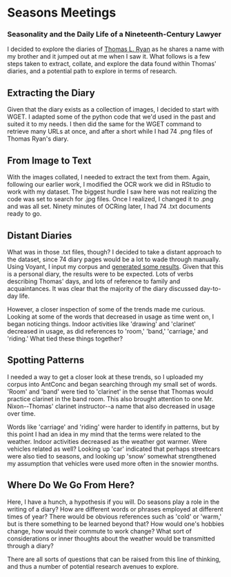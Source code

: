 # Seasons Meetings

### Seasonality and the Daily Life of a Nineteenth-Century Lawyer

I decided to explore the diaries of [Thomas L. Ryan](https://dmr.bsu.edu/digital/collection/RynTms) as he shares a name with my brother and it jumped out at me when I saw it. What follows is a few steps taken to extract, collate, and explore the data found within Thomas' diaries, and a potential path to explore in terms of research.

## Extracting the Diary

Given that the diary exists as a collection of images, I decided to start with WGET. I adapted some of the python code that we'd used in the past and suited it to my needs. I then did the same for the WGET command to retrieve many URLs at once, and after a short while I had 74 .png files of Thomas Ryan's diary.

## From Image to Text

With the images collated, I needed to extract the text from them. Again, following our earlier work, I modified the OCR work we did in RStudio to work with my dataset. The biggest hurdle I saw here was not realizing the code was set to search for .jpg files. Once I realized, I changed it to .png and was all set. Ninety minutes of OCRing later, I had 74 .txt documents ready to go.

## Distant Diaries

What was in those .txt files, though? I decided to take a distant approach to the dataset, since 74 diary pages would be a lot to wade through manually. Using Voyant, I input my corpus and [generated some results](https://voyant-tools.org/?corpus=dba48a189ff6b3319b6eb394dabefd9f). Given that this is a personal diary, the results were to be expected. Lots of verbs describing Thomas' days, and lots of reference to family and acquaintances. It was clear that the majority of the diary discussed day-to-day life.

However, a closer inspection of some of the trends made me curious. Looking at some of the words that decreased in usage as time went on, I began noticing things. Indoor activities like 'drawing' and 'clarinet' decreased in usage, as did references to 'room,' 'band,' 'carriage,' and 'riding.' What tied these things together?

## Spotting Patterns

I needed a way to get a closer look at these trends, so I uploaded my corpus into AntConc and began searching through my small set of words. 'Room' and 'band' were tied to 'clarinet' in the sense that Thomas would practice clarinet in the band room. This also brought attention to one Mr. Nixon--Thomas' clarinet instructor--a name that also decreased in usage over time.

Words like 'carriage' and 'riding' were harder to identify in patterns, but by this point I had an idea in my mind that the terms were related to the weather. Indoor activities decreased as the weather got warmer. Were vehicles related as well? Looking up 'car' indicated that perhaps streetcars were also tied to seasons, and looking up 'snow' somewhat strengthened my assumption that vehicles were used more often in the snowier months.

## Where Do We Go From Here?

Here, I have a hunch, a hypothesis if you will. Do seasons play a role in the writing of a diary? How are different words or phrases employed at different times of year? There would be obvious references such as 'cold' or 'warm,' but is there something to be learned beyond that? How would one's hobbies change, how would their commute to work change? What sort of considerations or inner thoughts about the weather would be transmitted through a diary?

There are all sorts of questions that can be raised from this line of thinking, and thus a number of potential research avenues to explore. 
